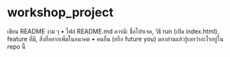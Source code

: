 # workshop_project
เขียน README งาม ๆ
	•	ไฟล์ README.md ควรมี: ชื่อโปรเจค, วิธี run (เปิด index.html), feature ที่มี, สิ่งที่อยากเพิ่มในอนาคต
	•	คนอื่น (หรือ future you) มองอ่านแล้วรู้เลยว่าอะไรอยู่ใน repo นี้
